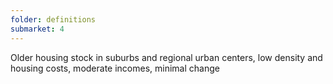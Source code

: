 ```yaml
---
folder: definitions
submarket: 4
---
```

Older housing stock in suburbs and regional urban centers, low density and housing costs, moderate incomes, minimal change